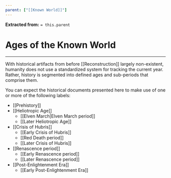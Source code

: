```yaml
---
parent: ["[[Known World]]"]
---
```

**Extracted from:** `= this.parent`
# Ages of the Known World

---

With historical artifacts from before [[Reconstruction]] largely non-existent, humanity does not use a standardized system for tracking the current year. Rather, history is segmented into defined ages and sub-periods that comprise them.

You can expect the historical documents presented here to make use of one or more of the following labels:

- [[Prehistory]]
- [[Heliotropic Age]]
	- [[Elven March|Elven March period]]
	- [[Later Heliotropic Age]]
- [[Crisis of Hubris]]
	- [[Early Crisis of Hubris]]
	- [[Red Death period]]
	- [[Later Crisis of Hubris]]
- [[Renascence period]]
	- [[Early Renascence period]]
	- [[Later Renascence period]]
- [[Post-Enlightenment Era]]
	- [[Early Post-Enlightenment Era]]